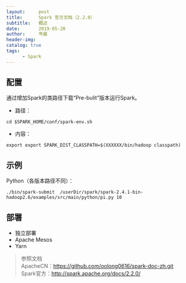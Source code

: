 ```yaml
---
layout:     post  
title:      Spark 官方文档（2.2.0）   
subtitle:   概述  
date:       2019-05-20  
author:     岑晨  
header-img: 
catalog: true  
tags:  
      - Spark  
---  
```



## 配置   
通过增加Spark的类路径下载“Pre-bulit”版本运行Spark。  
- 路径：    
```
cd $SPARK_HOME/conf/spark-env.sh
```   
- 内容： 
```
export export SPARK_DIST_CLASSPATH=$(XXXXXX/bin/hadoop classpath)
```  

## 示例   
Python（各版本路径不同）：   
```
./bin/spark-submit  /userDir/spark/spark-2.4.1-bin-hadoop2.6/examples/src/main/python/pi.py 10 
```   
## 部署   
- 独立部署
- Apache Mesos  
- Yarn   
> 参照文档  
    ApacheCN：https://github.com/oolong0616/spark-doc-zh.git  
    Spark官方：http://spark.apache.org/docs/2.2.0/    


 